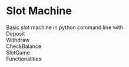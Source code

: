 # Slot Machine
Basic slot machine in python command line with   
Deposit   
Withdraw   
CheckBalance   
SlotGame  
Functionalities

